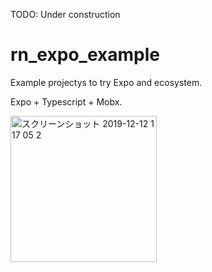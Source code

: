 TODO: Under construction

# rn_expo_example
Example projectys to try Expo and ecosystem.

Expo + Typescript + Mobx.

<img width="234" alt="スクリーンショット 2019-12-12 1 17 05 2" src="https://user-images.githubusercontent.com/28267362/70642695-02b60c00-1c83-11ea-9b43-15e934dd937e.png">
